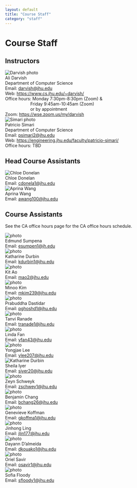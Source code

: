 ```yaml
---
layout: default
title: "Course Staff"
category: "staff"
---
```


# Course Staff

## Instructors

<div class="card_container">

<div class="card">
  <img alt="Darvish photo" src="{{site.baseurl}}/img/staffpix/darvish.jpg">
  <div class="details">
   <span class="name_and_role">Ali Darvish</span><br>
   Department of Computer Science<br>
   Email: <a href="mailto:darvish@jhu.edu">darvish@jhu.edu</a><br>
   Web: <a class="external" target="_blank" href="https://www.cs.jhu.edu/~darvish/">https://www.cs.jhu.edu/~darvish/</a><br>
   Office hours: Monday 7:30pm-8:30pm (Zoom) & <br> 
   &nbsp;&nbsp;&nbsp;&nbsp;&nbsp;&nbsp;&nbsp;&nbsp;&nbsp;&nbsp;&nbsp;&nbsp;&nbsp;&nbsp;&nbsp;&nbsp;&nbsp;&nbsp;&nbsp;&nbsp;&nbsp;Friday 9:45am-10:45am (Zoom)<br>
   &nbsp;&nbsp;&nbsp;&nbsp;&nbsp;&nbsp;&nbsp;&nbsp;&nbsp;&nbsp;&nbsp;&nbsp;&nbsp;&nbsp;&nbsp;&nbsp;&nbsp;&nbsp;&nbsp;&nbsp;&nbsp;or by appointment<br>
   Zoom: <a class="external" target="_blank" href="https://wse.zoom.us/my/darvish">https://wse.zoom.us/my/darvish</a>
  </div>
</div>

<div class="card">
  <img alt="Simari photo" src="{{site.baseurl}}/img/staffpix/simari.jpg">
  <div class="details">
   <span class="name_and_role">Patricio Simari</span><br>
   Department of Computer Science<br>
   Email: <a href="mailto:psimari2@jhu.edu">psimari2@jhu.edu</a><br>
   Web: <a class="external" target="_blank" href="https://engineering.jhu.edu/faculty/patricio-simari/">https://engineering.jhu.edu/faculty/patricio-simari/</a><br>
   Office hours: TBD
  </div>
</div>

</div>

## Head Course Assistants

<!--
<div class="card_container">

<div class="card">
  <img alt="Anika photo" src="{{site.baseurl}}/img/staffpix/anika.jpg">
  <div class="details">
   <span class="name_and_role">Anika Misra</span><br>
   Email: <a href="mailto:amisra7@jhu.edu">amisra7@jhu.edu</a><br>
  </div>
</div>

</div>
-->

<div class="card_container">

<div class="card">
  <img alt="Chloe Donelan" src="{{site.baseurl}}/img/staffpix/chloed.jpg">
  <div class="details">
   <span class="name_and_role">Chloe Donelan</span><br>
   Email: <a href="mailto:cdonela1@jhu.edu">cdonela1@jhu.edu</a><br>
  </div>
</div>

<div class="card">
  <img alt="Aprina Wang" src="{{site.baseurl}}/img/staffpix/aprina.jpg">
  <div class="details">
   <span class="name_and_role">Aprina Wang</span><br>
   Email: <a href="mailto:awang100@jhu.edu">awang100@jhu.edu</a><br>
  </div>
</div>

</div>


## Course Assistants

See the CA office hours page for the CA office hours schedule.


<div class="card_container">

<div class="card">
  <img alt="photo" src="{{site.baseurl}}/img/staffpix/edmund.jpg">
  <div class="details">
   <span class="name_and_role">Edmund Sumpena</span><br>
   Email: <a href="mailto:esumpen1@jh.edu">esumpen1@jh.edu</a><br>
  </div>
</div>

<div class="card">
  <img alt="photo" src="{{site.baseurl}}/img/staffpix/katharine.png">
  <div class="details">
   <span class="name_and_role">Katharine Durbin</span><br>
   Email: <a href="mailto:kdurbin1@jhu.edu">kdurbin1@jhu.edu</a><br>
  </div>
</div>

<div class="card">
  <img alt="photo" src="{{site.baseurl}}/img/staffpix/kit.jpeg">
  <div class="details">
   <span class="name_and_role">Kit Ao</span><br>
   Email: <a href="mailto:mao2@jhu.edu">mao2@jhu.edu</a><br>
  </div>
</div>


<div class="card">
  <img alt="photo" src="{{site.baseurl}}/img/staffpix/minoo.jpg">
  <div class="details">
   <span class="name_and_role">Minoo Kim</span><br>
   Email: <a href="mailto:mkim239@jhu.edu">mkim239@jhu.edu</a><br>
  </div>
</div>
<div class="card_container">

<div class="card">
  <img alt="photo" src="{{site.baseurl}}/img/staffpix/prab.png">
  <div class="details">
   <span class="name_and_role">Prabuddha Dastidar</span><br>
   Email: <a href="mailto:pghoshd1@jhu.edu">pghoshd1@jhu.edu</a><br>
  </div>
</div>

<div class="card">
  <img alt="photo" src="{{site.baseurl}}/img/staffpix/tanvi.jpg">
  <div class="details">
   <span class="name_and_role">Tanvi Ranade</span><br>
   Email: <a href="mailto:tranade1@jhu.edu">tranade1@jhu.edu</a><br>
  </div>
</div>

<div class="card">
  <img alt="photo" src="{{site.baseurl}}/img/staffpix/linda.jpg">
  <div class="details">
   <span class="name_and_role">Linda Fan</span><br>
   Email: <a href="mailto:yfan43@jhu.edu">yfan43@jhu.edu</a><br>
  </div>
</div>

<div class="card">
  <img alt="photo" src="{{site.baseurl}}/img/staffpix/Yongjae.jpg">
  <div class="details">
   <span class="name_and_role">Yongjae Lee</span><br>
   Email: <a href="mailto:ylee207@jhu.edu">ylee207@jhu.edu</a><br>
  </div>
</div>

<div class="card">
  <img alt="Katharine Durbin" src="{{site.baseurl}}/img/staffpix/sheila.jpg">
  <div class="details">
   <span class="name_and_role">Sheila Iyer</span><br>
   Email: <a href="mailto:siyer20@jhu.edu">siyer20@jhu.edu</a><br>
  </div>
</div>

<div class="card">
  <img alt="photo" src="{{site.baseurl}}/img/staffpix/placeholder.jpg">
  <div class="details">
   <span class="name_and_role">Zeyn Schweyk</span><br>
   Email: <a href="mailto:zschwey1@jhu.edu">zschwey1@jhu.edu</a><br>
  </div>
</div>

<div class="card">
  <img alt="photo" src="{{site.baseurl}}/img/staffpix/placeholder.jpg">
  <div class="details">
   <span class="name_and_role">Benjamin Chang</span><br>
   Email: <a href="mailto:bchang26@jhu.edu">bchang26@jhu.edu</a><br>
  </div>
</div>

<div class="card">
  <img alt="photo" src="{{site.baseurl}}/img/staffpix/genevieve.jpeg">
  <div class="details">
   <span class="name_and_role">Genevieve Koffman</span><br>
   Email: <a href="mailto:gkoffma1@jhu.edu">gkoffma1@jhu.edu</a><br>
  </div>
</div>

<div class="card">
  <img alt="photo" src="{{site.baseurl}}/img/staffpix/jinhong.jpg">
  <div class="details">
   <span class="name_and_role">Jinhong Ling</span><br>
   Email: <a href="mailto:jlin177@jhu.edu">jlin177@jhu.edu</a><br>
  </div>
</div>

<div class="card">
  <img alt="photo" src="{{site.baseurl}}/img/staffpix/dayyan.jpg">
  <div class="details">
   <span class="name_and_role">Dayann D’almeida</span><br>
   Email: <a href="mailto:dkouako1@jhu.edu">dkouako1@jhu.edu</a><br>
  </div>
</div>

</div>

<div class="card_container">

<div class="card">
  <img alt="photo" src="{{site.baseurl}}/img/staffpix/oriel.jpg">
  <div class="details">
   <span class="name_and_role">Oriel Savir</span><br>
   Email: <a href="mailto:osavir1@jhu.edu">osavir1@jhu.edu</a><br>
  </div>
</div>

</div>

<div class="card">
  <img alt="photo" src="{{site.baseurl}}/img/staffpix/sofia.jpg">
  <div class="details">
   <span class="name_and_role">Sofia Floody</span><br>
   Email: <a href="mailto:sfloody1@jhu.edu">sfloody1@jhu.edu</a><br>
  </div>
</div>

</div>


